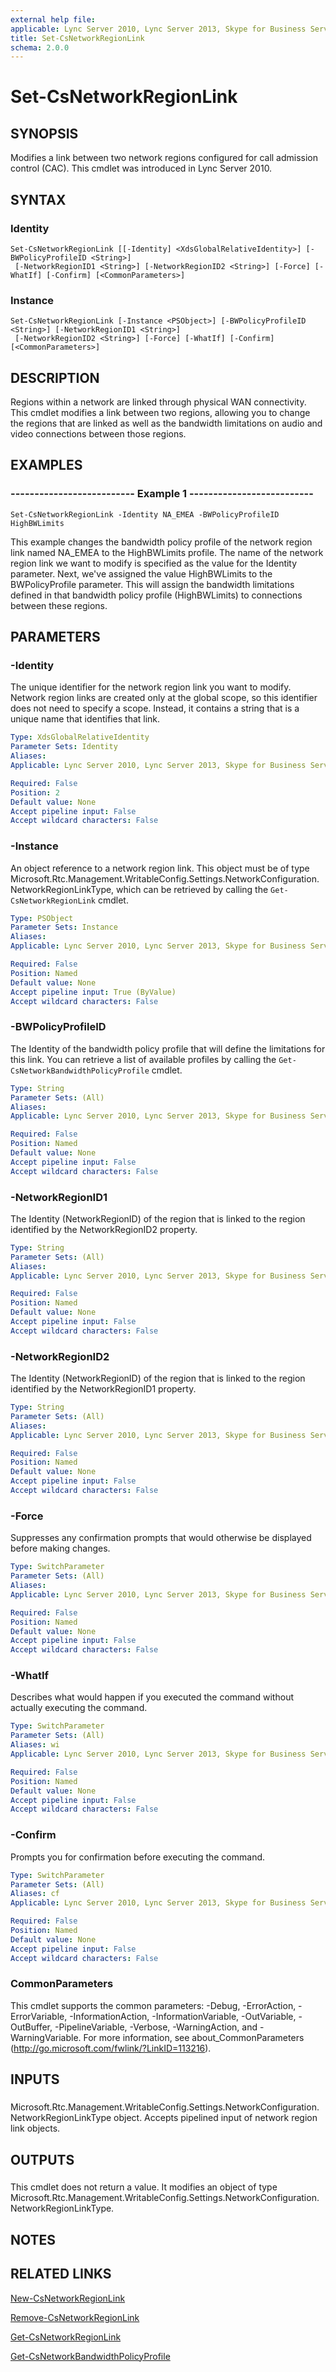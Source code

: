 ```yaml
---
external help file: 
applicable: Lync Server 2010, Lync Server 2013, Skype for Business Server 2015
title: Set-CsNetworkRegionLink
schema: 2.0.0
---
```


# Set-CsNetworkRegionLink

## SYNOPSIS
Modifies a link between two network regions configured for call admission control (CAC).
This cmdlet was introduced in Lync Server 2010.


## SYNTAX

### Identity
```
Set-CsNetworkRegionLink [[-Identity] <XdsGlobalRelativeIdentity>] [-BWPolicyProfileID <String>]
 [-NetworkRegionID1 <String>] [-NetworkRegionID2 <String>] [-Force] [-WhatIf] [-Confirm] [<CommonParameters>]
```

### Instance
```
Set-CsNetworkRegionLink [-Instance <PSObject>] [-BWPolicyProfileID <String>] [-NetworkRegionID1 <String>]
 [-NetworkRegionID2 <String>] [-Force] [-WhatIf] [-Confirm] [<CommonParameters>]
```

## DESCRIPTION
Regions within a network are linked through physical WAN connectivity.
This cmdlet modifies a link between two regions, allowing you to change the regions that are linked as well as the bandwidth limitations on audio and video connections between those regions.


## EXAMPLES

### -------------------------- Example 1 --------------------------
```
Set-CsNetworkRegionLink -Identity NA_EMEA -BWPolicyProfileID HighBWLimits
```

This example changes the bandwidth policy profile of the network region link named NA_EMEA to the HighBWLimits profile.
The name of the network region link we want to modify is specified as the value for the Identity parameter.
Next, we've assigned the value HighBWLimits to the BWPolicyProfile parameter.
This will assign the bandwidth limitations defined in that bandwidth policy profile (HighBWLimits) to connections between these regions.


## PARAMETERS

### -Identity
The unique identifier for the network region link you want to modify.
Network region links are created only at the global scope, so this identifier does not need to specify a scope.
Instead, it contains a string that is a unique name that identifies that link.

```yaml
Type: XdsGlobalRelativeIdentity
Parameter Sets: Identity
Aliases: 
Applicable: Lync Server 2010, Lync Server 2013, Skype for Business Server 2015

Required: False
Position: 2
Default value: None
Accept pipeline input: False
Accept wildcard characters: False
```

### -Instance
An object reference to a network region link.
This object must be of type Microsoft.Rtc.Management.WritableConfig.Settings.NetworkConfiguration.NetworkRegionLinkType, which can be retrieved by calling the `Get-CsNetworkRegionLink` cmdlet.


```yaml
Type: PSObject
Parameter Sets: Instance
Aliases: 
Applicable: Lync Server 2010, Lync Server 2013, Skype for Business Server 2015

Required: False
Position: Named
Default value: None
Accept pipeline input: True (ByValue)
Accept wildcard characters: False
```

### -BWPolicyProfileID
The Identity of the bandwidth policy profile that will define the limitations for this link.
You can retrieve a list of available profiles by calling the `Get-CsNetworkBandwidthPolicyProfile` cmdlet.

```yaml
Type: String
Parameter Sets: (All)
Aliases: 
Applicable: Lync Server 2010, Lync Server 2013, Skype for Business Server 2015

Required: False
Position: Named
Default value: None
Accept pipeline input: False
Accept wildcard characters: False
```

### -NetworkRegionID1
The Identity (NetworkRegionID) of the region that is linked to the region identified by the NetworkRegionID2 property.

```yaml
Type: String
Parameter Sets: (All)
Aliases: 
Applicable: Lync Server 2010, Lync Server 2013, Skype for Business Server 2015

Required: False
Position: Named
Default value: None
Accept pipeline input: False
Accept wildcard characters: False
```

### -NetworkRegionID2
The Identity (NetworkRegionID) of the region that is linked to the region identified by the NetworkRegionID1 property.

```yaml
Type: String
Parameter Sets: (All)
Aliases: 
Applicable: Lync Server 2010, Lync Server 2013, Skype for Business Server 2015

Required: False
Position: Named
Default value: None
Accept pipeline input: False
Accept wildcard characters: False
```

### -Force
Suppresses any confirmation prompts that would otherwise be displayed before making changes.

```yaml
Type: SwitchParameter
Parameter Sets: (All)
Aliases: 
Applicable: Lync Server 2010, Lync Server 2013, Skype for Business Server 2015

Required: False
Position: Named
Default value: None
Accept pipeline input: False
Accept wildcard characters: False
```

### -WhatIf
Describes what would happen if you executed the command without actually executing the command.

```yaml
Type: SwitchParameter
Parameter Sets: (All)
Aliases: wi
Applicable: Lync Server 2010, Lync Server 2013, Skype for Business Server 2015

Required: False
Position: Named
Default value: None
Accept pipeline input: False
Accept wildcard characters: False
```

### -Confirm
Prompts you for confirmation before executing the command.

```yaml
Type: SwitchParameter
Parameter Sets: (All)
Aliases: cf
Applicable: Lync Server 2010, Lync Server 2013, Skype for Business Server 2015

Required: False
Position: Named
Default value: None
Accept pipeline input: False
Accept wildcard characters: False
```

### CommonParameters
This cmdlet supports the common parameters: -Debug, -ErrorAction, -ErrorVariable, -InformationAction, -InformationVariable, -OutVariable, -OutBuffer, -PipelineVariable, -Verbose, -WarningAction, and -WarningVariable. For more information, see about_CommonParameters (http://go.microsoft.com/fwlink/?LinkID=113216).

## INPUTS

###  
Microsoft.Rtc.Management.WritableConfig.Settings.NetworkConfiguration.NetworkRegionLinkType object.
Accepts pipelined input of network region link objects.

## OUTPUTS

###  
This cmdlet does not return a value.
It modifies an object of type Microsoft.Rtc.Management.WritableConfig.Settings.NetworkConfiguration.NetworkRegionLinkType.

## NOTES

## RELATED LINKS

[New-CsNetworkRegionLink](New-CsNetworkRegionLink.md)

[Remove-CsNetworkRegionLink](Remove-CsNetworkRegionLink.md)

[Get-CsNetworkRegionLink](Get-CsNetworkRegionLink.md)

[Get-CsNetworkBandwidthPolicyProfile](Get-CsNetworkBandwidthPolicyProfile.md)

